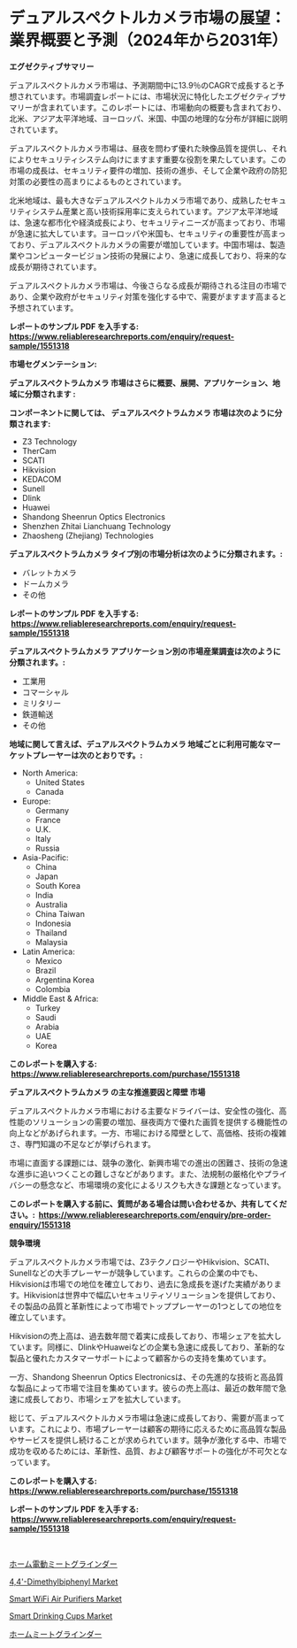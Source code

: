 <p><h1>デュアルスペクトルカメラ市場の展望：業界概要と予測（2024年から2031年）</h1></p><p><strong>エグゼクティブサマリー</strong></p>
<p><p>デュアルスペクトルカメラ市場は、予測期間中に13.9％のCAGRで成長すると予想されています。市場調査レポートには、市場状況に特化したエグゼクティブサマリーが含まれています。このレポートには、市場動向の概要も含まれており、北米、アジア太平洋地域、ヨーロッパ、米国、中国の地理的な分布が詳細に説明されています。</p><p>デュアルスペクトルカメラ市場は、昼夜を問わず優れた映像品質を提供し、それによりセキュリティシステム向けにますます重要な役割を果たしています。この市場の成長は、セキュリティ要件の増加、技術の進歩、そして企業や政府の防犯対策の必要性の高まりによるものとされています。</p><p>北米地域は、最も大きなデュアルスペクトルカメラ市場であり、成熟したセキュリティシステム産業と高い技術採用率に支えられています。アジア太平洋地域は、急速な都市化や経済成長により、セキュリティニーズが高まっており、市場が急速に拡大しています。ヨーロッパや米国も、セキュリティの重要性が高まっており、デュアルスペクトルカメラの需要が増加しています。中国市場は、製造業やコンピュータービジョン技術の発展により、急速に成長しており、将来的な成長が期待されています。</p><p>デュアルスペクトルカメラ市場は、今後さらなる成長が期待される注目の市場であり、企業や政府がセキュリティ対策を強化する中で、需要がますます高まると予想されています。</p></p>
<p><strong>レポートのサンプル PDF を入手する: <a href="https://www.reliableresearchreports.com/enquiry/request-sample/1551318">https://www.reliableresearchreports.com/enquiry/request-sample/1551318</a></strong></p>
<p><strong>市場セグメンテーション:</strong></p>
<p><strong> デュアルスペクトラムカメラ 市場はさらに概要、展開、アプリケーション、地域に分類されます :</strong></p>
<p><strong>コンポーネントに関しては、 デュアルスペクトラムカメラ 市場は次のように分類されます: &nbsp;</strong></p>
<p><ul><li>Z3 Technology</li><li>TherCam</li><li>SCATI</li><li>Hikvision</li><li>KEDACOM</li><li>Sunell</li><li>Dlink</li><li>Huawei</li><li>Shandong Sheenrun Optics Electronics</li><li>Shenzhen Zhitai Lianchuang Technology</li><li>Zhaosheng (Zhejiang) Technologies</li></ul></p>
<p><strong> デュアルスペクトラムカメラ タイプ別の市場分析は次のように分類されます。:</strong></p>
<p><ul><li>バレットカメラ</li><li>ドームカメラ</li><li>その他</li></ul></p>
<p><strong>レポートのサンプル PDF を入手する: &nbsp;<a href="https://www.reliableresearchreports.com/enquiry/request-sample/1551318">https://www.reliableresearchreports.com/enquiry/request-sample/1551318</a></strong></p>
<p><strong> デュアルスペクトラムカメラ アプリケーション別の市場産業調査は次のように分類されます。:</strong></p>
<p><ul><li>工業用</li><li>コマーシャル</li><li>ミリタリー</li><li>鉄道輸送</li><li>その他</li></ul></p>
<p><strong>地域に関して言えば、デュアルスペクトラムカメラ 地域ごとに利用可能なマーケットプレーヤーは次のとおりです。:</strong></p>
<p><ul>
    <li>
        North America:
        <ul>
            <li>United States</li>
            <li>Canada</li>
        </ul>
    </li>
    <li>
        Europe:
        <ul>
            <li>Germany</li>
            <li>France</li>
            <li>U.K.</li>
            <li>Italy</li>
            <li>Russia</li>
        </ul>
    </li>
    <li>
        Asia-Pacific:
        <ul>
            <li>China</li>
            <li>Japan</li>
            <li>South Korea</li>
            <li>India</li>
            <li>Australia</li>
            <li>China Taiwan</li>
            <li>Indonesia</li>
            <li>Thailand</li>
            <li>Malaysia</li>
        </ul>
    </li>
    <li>
        Latin America:
        <ul>
            <li>Mexico</li>
            <li>Brazil</li>
            <li>Argentina Korea</li>
            <li>Colombia</li>
        </ul>
    </li>
    <li>
        Middle East & Africa:
        <ul>
            <li>Turkey</li>
            <li>Saudi</li>
            <li>Arabia</li>
            <li>UAE</li>
            <li>Korea</li>
        </ul>
    </li>
    </ul></p>
<p><strong>このレポートを購入する: &nbsp;<a href="https://www.reliableresearchreports.com/purchase/1551318">https://www.reliableresearchreports.com/purchase/1551318</a></strong></p>
<p><strong>デュアルスペクトラムカメラ の主な推進要因と障壁 市場</strong></p>
<p><p>デュアルスペクトルカメラ市場における主要なドライバーは、安全性の強化、高性能のソリューションの需要の増加、昼夜両方で優れた画質を提供する機能性の向上などがあげられます。一方、市場における障壁として、高価格、技術の複雑さ、専門知識の不足などが挙げられます。</p><p>市場に直面する課題には、競争の激化、新興市場での進出の困難さ、技術の急速な進歩に追いつくことの難しさなどがあります。また、法規制の厳格化やプライバシーの懸念など、市場環境の変化によるリスクも大きな課題となっています。</p></p>
<p><strong>このレポートを購入する前に、質問がある場合は問い合わせるか、共有してください。:&nbsp; <a href="https://www.reliableresearchreports.com/enquiry/pre-order-enquiry/1551318">https://www.reliableresearchreports.com/enquiry/pre-order-enquiry/1551318</a></strong></p>
<p><strong>競争環境</strong></p>
<p><p>デュアルスペクトルカメラ市場では、Z3テクノロジーやHikvision、SCATI、Sunellなどの大手プレーヤーが競争しています。これらの企業の中でも、Hikvisionは市場での地位を確立しており、過去に急成長を遂げた実績があります。Hikvisionは世界中で幅広いセキュリティソリューションを提供しており、その製品の品質と革新性によって市場でトッププレーヤーの1つとしての地位を確立しています。</p><p>Hikvisionの売上高は、過去数年間で着実に成長しており、市場シェアを拡大しています。同様に、DlinkやHuaweiなどの企業も急速に成長しており、革新的な製品と優れたカスタマーサポートによって顧客からの支持を集めています。</p><p>一方、Shandong Sheenrun Optics Electronicsは、その先進的な技術と高品質な製品によって市場で注目を集めています。彼らの売上高は、最近の数年間で急速に成長しており、市場シェアを拡大しています。</p><p>総じて、デュアルスペクトルカメラ市場は急速に成長しており、需要が高まっています。これにより、市場プレーヤーは顧客の期待に応えるために高品質な製品やサービスを提供し続けることが求められています。競争が激化する中、市場で成功を収めるためには、革新性、品質、および顧客サポートの強化が不可欠となっています。</p></p>
<p><strong>このレポートを購入する: &nbsp; <a href="https://www.reliableresearchreports.com/purchase/1551318">https://www.reliableresearchreports.com/purchase/1551318</a></strong></p>
<p><strong>レポートのサンプル PDF を入手する: &nbsp;<a href="https://www.reliableresearchreports.com/enquiry/request-sample/1551318">https://www.reliableresearchreports.com/enquiry/request-sample/1551318</a></strong><strong></strong></p>
<p>&nbsp;</p>
<p><p><a href="https://github.com/MosesSpinka1914/Market-Research-Report-List-1/blob/main/87368747042.md">ホーム電動ミートグラインダー</a></p><p><a href="https://issuu.com/reportprime-2/docs/44-dimethylbiphenyl-market-size-2030.pptx">4,4'-Dimethylbiphenyl Market</a></p><p><a href="https://github.com/prosalinda88/Market-Research-Report-List-3/blob/main/smart-wifi-air-purifiers-market.md">Smart WiFi Air Purifiers Market</a></p><p><a href="https://github.com/globismark/Market-Research-Report-List-2/blob/main/smart-drinking-cups-market.md">Smart Drinking Cups Market</a></p><p><a href="https://github.com/bevdtkn4419963/Market-Research-Report-List-1/blob/main/15436157041.md">ホームミートグラインダー</a></p></p>